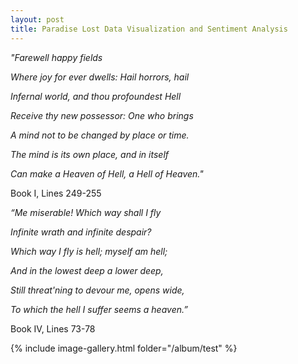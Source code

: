 ```yaml
---
layout: post
title: Paradise Lost Data Visualization and Sentiment Analysis
---
```


_"Farewell happy fields_

_Where joy for ever dwells: Hail horrors, hail_

_Infernal world, and thou profoundest Hell_

_Receive thy new possessor: One who brings_

_A mind not to be changed by place or time._

_The mind is its own place, and in itself_

_Can make a Heaven of Hell, a Hell of Heaven."_

Book I, Lines 249-255

_“Me miserable! Which way shall I fly_

_Infinite wrath and infinite despair?_

_Which way I fly is hell; myself am hell;_

_And in the lowest deep a lower deep,_

_Still threat'ning to devour me, opens wide,_

_To which the hell I suffer seems a heaven.”_

Book IV, Lines 73-78

{% include image-gallery.html folder="/album/test" %}
